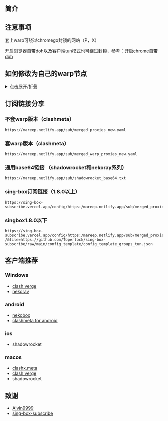 ## 简介

## 注意事项

套上warp可绕过chromego封锁的网站（P，X）

开启浏览器自带doh以及客户端tun模式也可绕过封锁，参考：[开启chrome自带doh](https://blog.mareep.net/posts/9993/)

## 如何修改为自己的warp节点

<details>
  <summary>点击展开/折叠</summary>

可以用warp+机器人和提取wg节点替换掉配置文件中的wg信息

[warp提取wireguard网站](https://replit.com/@misaka-blog/wgcf-profile-generator)

[warp+机器人](https://t.me/generatewarpplusbot)

然后本地创建一个yaml文件，参考：[issues #20](https://github.com/vveg26/chromego_merge/issues/20)

</details>

## 订阅链接分享
### 不套warp版本（clashmeta）

```
https://mareep.netlify.app/sub/merged_proxies_new.yaml
```
### 套warp版本（clashmeta）

```
https://mareep.netlify.app/sub/merged_warp_proxies_new.yaml
```

### 通用base64链接 （shadowrocket和nekoray系列）
```
https://mareep.netlify.app/sub/shadowrocket_base64.txt
```

### sing-box订阅链接（1.8.0以上）

```
https://sing-box-subscribe.vercel.app/config/https:/mareep.netlify.app/sub/merged_proxies_new.yaml
```

### singbox1.8.0以下
```
https://sing-box-subscribe.vercel.app/config/https:/mareep.netlify.app/sub/merged_proxies_new.yaml
/&file=https://github.com/Toperlock/sing-box-subscribe/raw/main/config_template/config_template_groups_tun.json
```

## 客户端推荐
### Windows
- [clash verge](https://github.com/zzzgydi/clash-verge/releases) 
- [nekoray](https://github.com/MatsuriDayo/nekoray)
### android
- [nekobox](https://github.com/MatsuriDayo/NekoBoxForAndroid)
- [clashmeta for android](https://github.com/MetaCubeX/ClashMetaForAndroid/releases)

### ios
- shadowrocket

### macos
- [clashx.meta](https://github.com/MetaCubeX/ClashX.Meta/releases)
- [clash verge](https://github.com/zzzgydi/clash-verge/releases) 
- shadowrocket

## 致谢
- [Alvin9999](https://github.com/Alvin9999/pac2/tree/master)
- [sing-box-subscribe](https://github.com/Toperlock/sing-box-subscribe)




